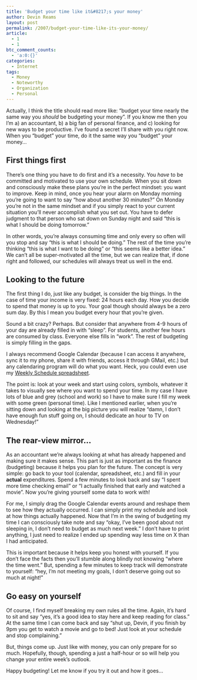 ```yaml
---
title: 'Budget your time like it&#8217;s your money'
author: Devin Reams
layout: post
permalink: /2007/budget-your-time-like-its-your-money/
article:
  - 1
  - 1
btc_comment_counts:
  - 'a:0:{}'
categories:
  - Internet
tags:
  - Money
  - Noteworthy
  - Organization
  - Personal
---
```

Actually, I think the title should read more like: &#8220;budget your time nearly the same way you *should* be budgeting your money&#8221;. If you know me then you I&#8217;m a) an accountant, b) a big fan of personal finance, and c) looking for new ways to be productive. I&#8217;ve found a secret I&#8217;ll share with you right now. When you &#8220;budget&#8221; your time, do it the same way you &#8220;budget&#8221; your money&#8230;

<!--more-->

## First things first

There&#8217;s one thing you have to do first and it&#8217;s a necessity. You *have* to be committed and motivated to use your own schedule. When you sit down and consciously make these plans you&#8217;re in the perfect mindset: you want to improve. Keep in mind, once you hear your alarm on Monday morning you&#8217;re going to want to say &#8220;how about another 30 minutes?&#8221; On Monday you&#8217;re not in the same mindset and if you simply react to your current situation you&#8217;ll never accomplish what you set out. You have to defer judgment to that person who sat down on Sunday night and said &#8220;this is what I should be doing tomorrow.&#8221;

In other words, you&#8217;re always consuming time and only every so often will you stop and say &#8220;this is what I should be doing.&#8221; The rest of the time you&#8217;re thinking &#8220;this is what I want to be doing&#8221; or &#8220;this seems like a better idea.&#8221; We can&#8217;t all be super-motivated all the time, but we can realize that, if done right and followed, our schedules will always treat us well in the end.

## Looking to the future

The first thing I do, just like any budget, is consider the big things. In the case of time your income is very fixed: 24 hours each day. How you decide to spend that money is up to you. Your goal though should always be a zero sum day. By this I mean you budget every hour that you&#8217;re given.

Sound a bit crazy? Perhaps. But consider that anywhere from 4-9 hours of your day are already filled in with &#8220;sleep&#8221;. For students, another few hours are consumed by class. Everyone else fills in &#8220;work&#8221;. The rest of budgeting is simply filling in the gaps.

I always recommend Google Calendar (because I can access it anywhere, sync it to my phone, share it with friends, access it through GMail, etc.) but any calendaring program will do what you want. Heck, you could even use my [Weekly Schedule spreadsheet][1].

The point is: look at your week and start using colors, symbols, whatever it takes to visually see where you want to spend your time. In my case I have lots of blue and grey (school and work) so I have to make sure I fill my week with some green (personal time). Like I mentioned earlier, when you&#8217;re sitting down and looking at the big picture you will realize &#8220;damn, I don&#8217;t have enough fun stuff going on, I should dedicate an hour to TV on Wednesday!&#8221;

## The rear-view mirror&#8230;

As an accountant we&#8217;re always looking at what has already happened and making sure it makes sense. This part is just as important as the finance (budgeting) because it helps you plan for the future. The concept is very simple: go back to your tool (calendar, spreadsheet, etc.) and fill in your **actual** expenditures. Spend a few minutes to look back and say &#8220;I spent more time checking email&#8221; or &#8220;I actually finished that early and watched a movie&#8221;. Now you&#8217;re giving yourself some data to work with!

For me, I simply drag the Google Calendar events around and reshape them to see how they actually occurred. I can simply print my schedule and look at how things actually happened. Now that I&#8217;m in the swing of budgeting my time I can consciously take note and say &#8220;okay, I&#8217;ve been good about not sleeping in, I don&#8217;t need to budget as much next week.&#8221; I don&#8217;t have to print anything, I just need to realize I ended up spending way less time on X than I had anticipated.

This is important because it helps keep you honest with yourself. If you don&#8217;t face the facts then you&#8217;ll stumble along blindly not knowing &#8220;where the time went.&#8221; But, spending a few minutes to keep track will demonstrate to yourself: &#8220;hey, I&#8217;m not meeting my goals, I don&#8217;t deserve going out so much at night!&#8221;

## Go easy on yourself

Of course, I find myself breaking my own rules all the time. Again, it&#8217;s hard to sit and say &#8220;yes, it&#8217;s a good idea to stay here and keep reading for class.&#8221; At the same time I can come back and say &#8220;shut up, Devin, if you finish by 9pm you get to watch a movie and go to bed! Just look at your schedule and stop complaining.&#8221;

But, things come up. Just like with money, you can only prepare for so much. Hopefully, though, spending a just a half-hour or so will help you change your entire week&#8217;s outlook.

Happy budgeting! Let me know if you try it out and how it goes&#8230;

 [1]: http://devin.reams.me/2006/weekly-schedule-2/
